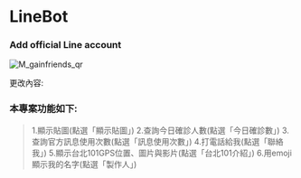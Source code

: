 # LineBot

### Add official Line account

![M_gainfriends_qr](https://user-images.githubusercontent.com/37571816/153702091-055cc8c4-7f58-4fb9-91f2-de1786dd3b64.png)

更改內容:

### 本專案功能如下:
> 1.顯示貼圖(點選「顯示貼圖」)
> 2.查詢今日確診人數(點選「今日確診數」)
> 3.查詢官方訊息使用次數(點選「訊息使用次數」)
> 4.打電話給我(點選「聯絡我」)
> 5.顯示台北101GPS位置、圖片與影片(點選「台北101介紹」)
> 6.用emoji顯示我的名字(點選「製作人」)


